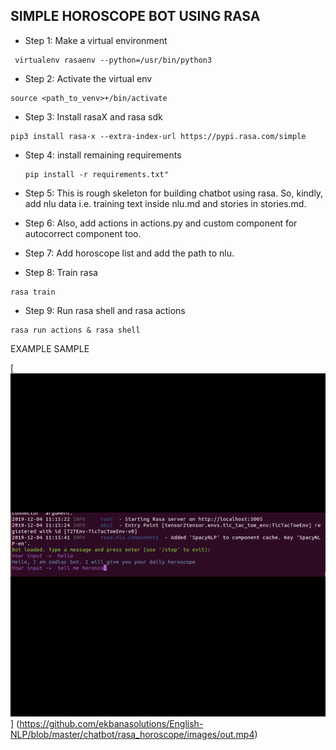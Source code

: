 ## SIMPLE HOROSCOPE BOT USING RASA


- Step 1: Make a virtual environment

```
 virtualenv rasaenv --python=/usr/bin/python3
```

- Step 2: Activate the virtual env

```
source <path_to_venv>+/bin/activate
```

- Step 3: Install rasaX and rasa sdk

```
pip3 install rasa-x --extra-index-url https://pypi.rasa.com/simple
```

- Step 4: install remaining requirements

  ```
  pip install -r requirements.txt"
   ```

- Step 5: This is rough skeleton for building chatbot using rasa. So, kindly, add nlu data i.e. training text inside nlu.md and stories in stories.md.

- Step 6: Also, add actions in actions.py and custom component for autocorrect component too.

- Step 7: Add horoscope list and add the path to nlu.

- Step 8: Train rasa

```
rasa train

```

- Step 9: Run rasa shell and rasa actions

```
rasa run actions & rasa shell

```


EXAMPLE SAMPLE

[![link text](https://github.com/ekbanasolutions/English-NLP/blob/master/chatbot/rasa_horoscope/images/out.png)] (https://github.com/ekbanasolutions/English-NLP/blob/master/chatbot/rasa_horoscope/images/out.mp4)
